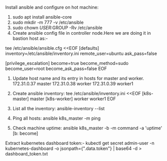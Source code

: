 Install ansible and configure on hot machine:
1. sudo apt install ansible-core
2. sudo mkdir -m 777 -v /etc/ansible
3. sudo chown $USER:$GROUP -Rv /etc/ansible
4. Create ansible config file in controller node.Here we are doing it in bastion host as:-

tee /etc/ansible/ansible.cfg <<EOF
[defaults]
inventory=/etc/ansible/inventory.ini
remote_user=ubuntu
ask_pass=false

[privilege_escalation]
become=true
become_method=sudo
become_user=root
become_ask_pass=false
EOF

1. Update host name and its entry in hosts for master and worker.
172.31.0.37 master
172.31.0.38 worker
172.31.0.39 worker1

2. Create ansible inventory: 
tee /etc/ansible/inventory.ini <<EOF
[k8s-master]
master
[k8s-worker]
worker
worker1
EOF

2. List all the inventory: ansible-inventory --list
3. Ping all hosts: ansible k8s_master -m ping
4. Check machine uptime:  ansible k8s_master -b -m command -a 'uptime' [b: become]

Extract kubernetes dashboard token:-
kubectl get secret admin-user -n kubernetes-dashboard -o jsonpath={".data.token"} | base64 -d > dashboard_token.txt
